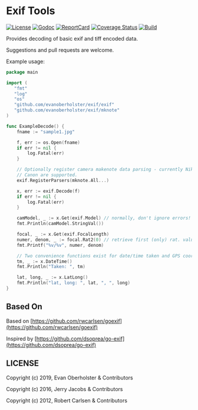 
# Exif Tools

[![License][License-Image]][License-Url]
[![Godoc][Godoc-Image]][Godoc-Url]
[![ReportCard][ReportCard-Image]][ReportCard-Url]
[![Coverage Status](https://coveralls.io/repos/github/evanoberholster/exif/badge.svg?branch=master)](https://coveralls.io/github/evanoberholster/exif?branch=master)
[![Build][Build-Status-Image]][Build-Status-Url]

Provides decoding of basic exif and tiff encoded data.

Suggestions and pull requests are welcome.

Example usage:

```go
package main

import (
   "fmt"
   "log"
   "os"
   "github.com/evanoberholster/exif/exif"
   "github.com/evanoberholster/exif/mknote"
)

func ExampleDecode() {
    fname := "sample1.jpg"

    f, err := os.Open(fname)
    if err != nil {
        log.Fatal(err)
    }

    // Optionally register camera makenote data parsing - currently Nikon and
    // Canon are supported.
    exif.RegisterParsers(mknote.All...)

    x, err := exif.Decode(f)
    if err != nil {
        log.Fatal(err)
    }

    camModel, _ := x.Get(exif.Model) // normally, don't ignore errors!
    fmt.Println(camModel.StringVal())

    focal, _ := x.Get(exif.FocalLength)
    numer, denom, _ := focal.Rat2(0) // retrieve first (only) rat. value
    fmt.Printf("%v/%v", numer, denom)

    // Two convenience functions exist for date/time taken and GPS coords:
    tm, _ := x.DateTime()
    fmt.Println("Taken: ", tm)

    lat, long, _ := x.LatLong()
    fmt.Println("lat, long: ", lat, ", ", long)
}
```

## Based On

Based on [https://github.com/rwcarlsen/goexif](https://github.com/rwcarlsen/goexif)

Inspired by [https://github.com/dsoprea/go-exif](https://github.com/dsoprea/go-exif)

## LICENSE

Copyright (c) 2019, Evan Oberholster & Contributors

Copyright (c) 2016, Jerry Jacobs & Contributors

Copyright (c) 2012, Robert Carlsen & Contributors

[License-Url]: https://opensource.org/licenses/BSD-2-Clause
[License-Image]: https://img.shields.io/badge/license-2%20Clause%20BSD-blue.svg?maxAge=2592000
[Godoc-Url]: https://godoc.org/github.com/evanoberholster/exiftools
[Godoc-Image]: https://godoc.org/github.com/evanoberholster/exiftools?status.svg
[ReportCard-Url]: https://goreportcard.com/report/github.com/evanoberholster/exiftools
[ReportCard-Image]: https://goreportcard.com/badge/github.com/evanoberholster/exiftools
[Build-Status-Url]: https://travis-ci.com/evanoberholster/exiftools?branch=master
[Build-Status-Image]: https://travis-ci.com/evanoberholster/exiftools.svg?branch=master
